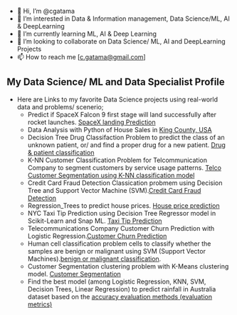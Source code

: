 - 👋 Hi, I’m @cgatama
- 👀 I’m interested in Data & Information management, Data Science/ML, AI & DeepLearning
- 🌱 I’m currently learning ML, AI & Deep Learning
- 💞️ I’m looking to collaborate on Data Science/ ML, AI and DeepLearning Projects
- 📫 How to reach me [c.gatama@gmail.com]

## My Data Science/ ML and Data Specialist Profile
- Here are Links to my favorite Data Science projects using real-world data and problems/ scenerio;
  - Predict if SpaceX Falcon 9 first stage will land successfully after rocket launches. [SpaceX landing Prediction](https://github.com/cgatama/SpaceX-Falcon-9-1st-stage-Success-Landing-Prediction/)
  - Data Analysis with Python of House Sales in [King County, USA](https://github.com/cgatama/7-Data-Analysis-with-Python/tree/main/6%20House%20Sales%20in%20King%20County%20Assignment)
  - Decision Tree Drug Classifaction Problem to predict the class of an unknown patient, or/ and find a proper drug for a new patient. [Drug & patient classification](https://github.com/cgatama/Machine-Learning-with-Python/blob/main/3%20Classification/Classification-Decision-Trees-drug.jupyterlite.ipynb)
  - K-NN Customer Classification Problem for Telcommunication Company to segment customers by service usage patterns. [Telco Customer Segmentation using K-NN classification model](https://github.com/cgatama/Machine-Learning-with-Python/blob/main/3%20Classification/Classification-K-Nearest-neighbors-CustCat.ipynb)
  - Credit Card Fraud Detection Classication probmem using Decision Tree and Support Vector Machine (SVM).[Credit Card Fraud Detection](https://github.com/cgatama/Machine-Learning-with-Python/blob/main/3%20Classification/Faster%20Credit%20Card%20Fraud%20Detection%20using%20Snap%20ML%20classification_tree_svm.ipynb)
  - Regression_Trees to predict house prices. [House price prediction](https://github.com/cgatama/Machine-Learning-with-Python/blob/main/3%20Classification/Regression_Trees%20to%20predict%20house%20prices.ipynb)
  - NYC Taxi Tip Prediction using Decision Tree Regressor model in Scikit-Learn and Snap ML. [Taxi Tip Prediction](https://github.com/cgatama/Machine-Learning-with-Python/blob/main/3%20Classification/Regression_tree%20Taxi%20Tip%20Prediction%20using%20Scikit-Learn%20and%20Snap%20ML.ipynb)
  - Telecommunications Company Customer Churn Prediction with Logistic Regression.[Customer Churn Prediction](https://github.com/cgatama/Machine-Learning-with-Python/blob/main/4%20Linear%20Classification/Classification-Logistic%20Regression%20with%20Python%20TelCo%20Customer%20Churn.ipynb)
  - Human cell classification problem cells to classify whether the samples are benign or malignant using SVM (Support Vector Machines).[benign or malignant classification](https://github.com/cgatama/Machine-Learning-with-Python/blob/main/4%20Linear%20Classification/Classification%20Model-SVM%20(Support%20Vector%20Machines)-cancer%20cells%20id.jupyterlite.ipynb).
  - Customer Segmentation clustering problem with K-Means clustering model. [Customer Segmentation](https://github.com/cgatama/Machine-Learning-with-Python/blob/main/5%20Clustering%20K-means/Clustering-K-Means-Customer-Segmentation.ipynb)
  - Find the best model (among Logistic Regression, KNN, SVM, Decision Trees, Linear Regression) to predict rainfall in Australia dataset based on the [accuracy evaluation methods (evaluation metrics)](https://github.com/cgatama/Machine-Learning-with-Python/blob/main/6%20Final%20Project/Module%206_ML0101EN_SkillUp_FinalAssignment%20Updated.ipynb)

<!---
cgatama/cgatama is a ✨ special ✨ repository because its `README.md` (this file) appears on your GitHub profile.
You can click the Preview link to take a look at your changes.
--->


